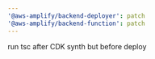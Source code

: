 ```yaml
---
'@aws-amplify/backend-deployer': patch
'@aws-amplify/backend-function': patch
---
```


run tsc after CDK synth but before deploy
